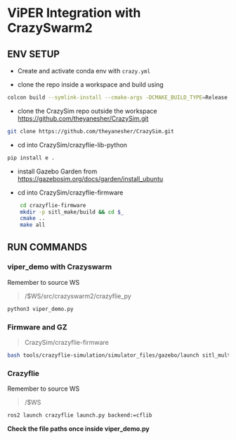 # ViPER Integration with CrazySwarm2

## ENV SETUP

- Create and activate conda env with ```crazy.yml``` 

- clone the repo inside a workspace and build using 
```bash
colcon build --symlink-install --cmake-args -DCMAKE_BUILD_TYPE=Release
```

- clone the CrazySim repo outside the workspace https://github.com/theyanesher/CrazySim.git
```bash
git clone https://github.com/theyanesher/CrazySim.git
```

- cd into CrazySim/crazyflie-lib-python
```bash
pip install e .
```

- install Gazebo Garden from https://gazebosim.org/docs/garden/install_ubuntu

- cd into CrazySim/crazyflie-firmware
```bash
    cd crazyflie-firmware
    mkdir -p sitl_make/build && cd $_
    cmake ..
    make all
```

## RUN COMMANDS

### viper_demo with Crazyswarm
Remember to source WS
> /$WS/src/crazyswarm2/crazyflie_py
```bash
python3 viper_demo.py
```

### Firmware and GZ 
>  CrazySim/crazyflie-firmware
```bash
bash tools/crazyflie-simulation/simulator_files/gazebo/launch sitl_multiagent_text.sh -m crazyflie
```

### Crazyflie
Remember to source WS
> /$WS
```bash
ros2 launch crazyflie launch.py backend:=cflib
```

**Check the file paths once inside viper_demo.py**


